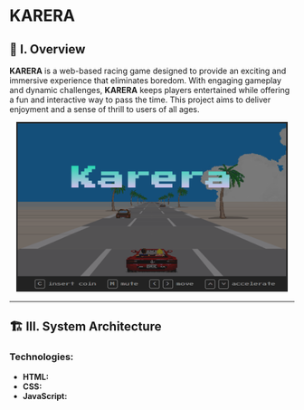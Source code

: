 # KARERA

## **🌟 I. Overview**  

**KARERA** is a web-based racing game designed to provide an exciting and immersive experience that eliminates boredom. With engaging gameplay and dynamic challenges, **KARERA** keeps players entertained while offering a fun and interactive way to pass the time. This project aims to deliver enjoyment and a sense of thrill to users of all ages.

<div align="center"><img src="Icon/Karera.png" alt="KARERA main" width="480" height="300">  </div>

---

## **🏗 III. System Architecture**  

### **Technologies:**  
- **HTML:**
- **CSS:**
- **JavaScript:** 

